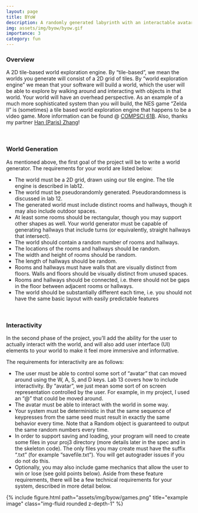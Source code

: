 ```yaml
---
layout: page
title: BYoW
description: A randomly generated labyrinth with an interactable avatar 
img: assets/img/byow/byow.gif 
importance: 3
category: fun
---
```


### **Overview**

 A 2D tile-based world exploration engine. By “tile-based”, we mean the worlds you generate will consist of a 2D grid of tiles. By “world exploration engine” we mean that your software will build a world, which the user will be able to explore by walking around and interacting with objects in that world. Your world will have an overhead perspective. As an example of a much more sophisticated system than you will build, the NES game “Zelda II” is (sometimes) a tile based world exploration engine that happens to be a video game. More information can be found @ [COMPSCI 61B](http://fa20.datastructur.es/materials/proj/proj3/proj3). Also, thanks my partner [Han (Paris) Zhang](https://pariszhang11.github.io)!

<br>

### **World Generation**

As mentioned above, the first goal of the project will be to write a world generator. The requirements for your world are listed below:

* The world must be a 2D grid, drawn using our tile engine. The tile engine is described in lab12.
* The world must be pseudorandomly generated. Pseudorandomness is discussed in lab 12.
* The generated world must include distinct rooms and hallways, though it may also include outdoor spaces.
* At least some rooms should be rectangular, though you may support other shapes as well.
Your world generator must be capable of generating hallways that include turns (or equivalently, straight hallways that intersect).
* The world should contain a random number of rooms and hallways.
* The locations of the rooms and hallways should be random.
* The width and height of rooms should be random.
* The length of hallways should be random.
* Rooms and hallways must have walls that are visually distinct from floors. Walls and floors should be visually distinct from unused spaces.
* Rooms and hallways should be connected, i.e. there should not be gaps in the floor between adjacent rooms or hallways.
* The world should be substantially different each time, i.e. you should not have the same basic layout with easily predictable features

<br>

### **Interactivity**

In the second phase of the project, you’ll add the ability for the user to actually interact with the world, and will also add user interface (UI) elements to your world to make it feel more immersive and informative.

The requirements for interactivity are as follows:

* The user must be able to control some sort of “avatar” that can moved around using the W, A, S, and D keys. Lab 13 covers how to include interactivity. By “avatar”, we just mean some sort of on screen representation controlled by the user. For example, in my project, I used an “@” that could be moved around.
* The avatar must be able to interact with the world in some way.
* Your system must be deterministic in that the same sequence of keypresses from the same seed must result in exactly the same behavior every time. Note that a Random object is guaranteed to output the same random numbers every time.
* In order to support saving and loading, your program will need to create some files in your proj3 directory (more details later in the spec and in the skeleton code). The only files you may create must have the suffix “.txt” (for example “savefile.txt”). You will get autograder issues if you do not do this.
* Optionally, you may also include game mechanics that allow the user to win or lose (see gold points below). Aside from these feature requirements, there will be a few technical requirements for your system, described in more detail below.

 <div class="row">
    <div class="col-sm mt-3 mt-md-0">
        {% include figure.html path="assets/img/byow/games.png" title="example image" class="img-fluid rounded z-depth-1" %}
    </div>
</div>